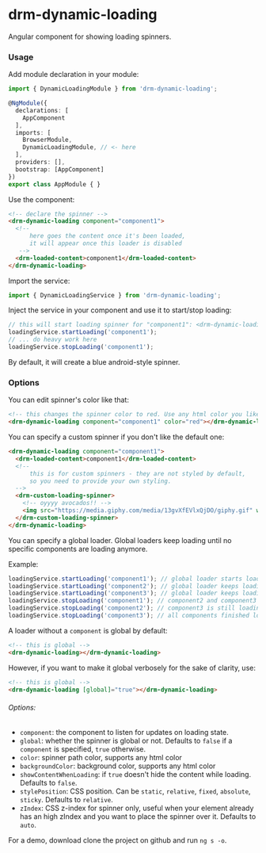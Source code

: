 # drm-dynamic-loading

Angular component for showing loading spinners.

### Usage

Add module declaration in your module:

```typescript
import { DynamicLoadingModule } from 'drm-dynamic-loading';

@NgModule({
  declarations: [
    AppComponent
  ],
  imports: [
    BrowserModule,
    DynamicLoadingModule, // <- here
  ],
  providers: [],
  bootstrap: [AppComponent]
})
export class AppModule { }
```

Use the component:

```html
<!-- declare the spinner -->
<drm-dynamic-loading component="component1">
  <!-- 
      here goes the content once it's been loaded,
      it will appear once this loader is disabled
   -->
  <drm-loaded-content>component1</drm-loaded-content>
</drm-dynamic-loading>
```

Import the service:

```typescript
import { DynamicLoadingService } from 'drm-dynamic-loading';
```

Inject the service in your component and use it to start/stop loading:

```typescript
// this will start loading spinner for "component1": <drm-dynamic-loading component="component1">
loadingService.startLoading('component1');
// ... do heavy work here
loadingService.stopLoading('component1');
```

By default, it will create a blue android-style spinner.

### Options

You can edit spinner's color like that:

```html
<!-- this changes the spinner color to red. Use any html color you like -->
<drm-dynamic-loading component="component1" color="red"></drm-dynamic-loading>
```

You can specify a custom spinner if you don't like the default one:

```html
<drm-dynamic-loading component="component1">
  <drm-loaded-content>component1</drm-loaded-content>
  <!--
      this is for custom spinners - they are not styled by default,
      so you need to provide your own styling.
  -->
  <drm-custom-loading-spinner>
    <!-- oyyyy avocados!! -->
    <img src="https://media.giphy.com/media/13gvXfEVlxQjDO/giphy.gif" width="100">
  </drm-custom-loading-spinner>
</drm-dynamic-loading>
```

You can specify a global loader. Global loaders keep loading until no specific
components are loading anymore.

Example:

```typescript
loadingService.startLoading('component1'); // global loader starts loading
loadingService.startLoading('component2'); // global loader keeps loading
loadingService.startLoading('component3'); // global loader keeps loading
loadingService.stopLoading('component1'); // component2 and component3 are still loading, global loader keeps loading
loadingService.stopLoading('component2'); // component3 is still loading, global loader keeps loading
loadingService.stopLoading('component3'); // all components finished loading, global loader stops loading
```

A loader without a `component` is global by default:

```html
<!-- this is global -->
<drm-dynamic-loading></drm-dynamic-loading>
```

However, if you want to make it global verbosely for the sake of clarity, use:

```html
<!-- this is global -->
<drm-dynamic-loading [global]="true"></drm-dynamic-loading>
```

###### Options:

 - `component`: the component to listen for updates on loading state.
 - `global`: whether the spinner is global or not. Defaults to `false` if a `component` is specified, `true` otherwise.
 - `color`: spinner path color, supports any html color
 - `backgroundColor`: background color, supports any html color
 - `showContentWhenLoading`: if `true` doesn't hide the content while loading. Defaults to `false`.
 - `stylePosition`: CSS position. Can be `static`, `relative`, `fixed`, `absolute`, `sticky`. Defaults to `relative`.
 - `zIndex`: CSS z-index for spinner only, useful when your element already has an high zIndex and you want to place the spinner over it. Defaults to `auto`.

For a demo, download clone the project on github and run `ng s -o`.
